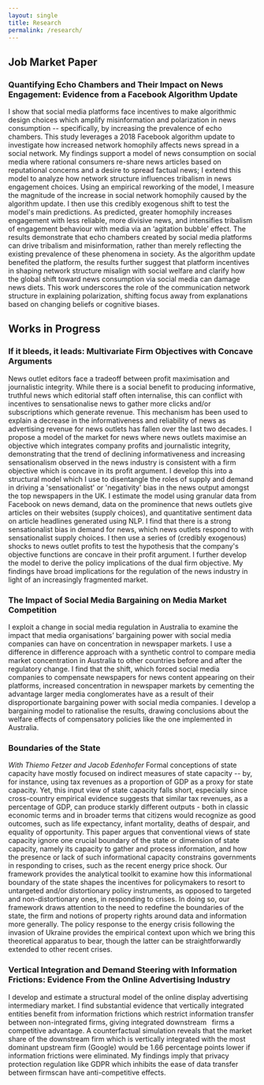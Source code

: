 ```yaml
---
layout: single
title: Research
permalink: /research/
---
```


## Job Market Paper

### Quantifying Echo Chambers and Their Impact on News Engagement: Evidence from a Facebook Algorithm Update
I show that social media platforms face incentives to make algorithmic design choices which amplify misinformation and polarization in news consumption -- specifically, by increasing the prevalence of echo chambers. This study leverages a 2018 Facebook algorithm update to investigate how increased network homophily affects news spread in a social network. My findings support a model of news consumption on social media where rational consumers re-share news articles based on reputational concerns and a desire to spread factual news; I extend this model to analyze how network structure influences tribalism in news engagement choices. Using an empirical reworking of the model, I measure the magnitude of the increase in social network homophily caused by the algorithm update. I then use this credibly exogenous shift to test the model's main predictions. As predicted, greater homophily increases engagement with less reliable, more divisive news, and intensifies tribalism of engagement behaviour with media via an ‘agitation bubble’ effect. The results demonstrate that echo chambers created by social media platforms can drive tribalism and misinformation, rather than merely reflecting the existing prevalence of these phenomena in society. As the algorithm update benefited the platform, the results further suggest that platform incentives in shaping network structure misalign with social welfare and clarify how the global shift toward news consumption via social media can damage news diets. This work underscores the role of the communication network structure in explaining polarization, shifting focus away from explanations based on changing beliefs or cognitive biases.

## Works in Progress

### If it bleeds, it leads: Multivariate Firm Objectives with Concave Arguments
News outlet editors face a tradeoff between profit maximisation and journalistic integrity. While there is a social benefit to producing informative, truthful news which editorial staff often internalise, this can conflict with incentives to sensationalise news to gather more clicks and/or subscriptions which generate revenue. This mechanism has been used to explain a decrease in the informativeness and reliability of news as advertising revenue for news outlets has fallen over the last two decades. I propose a model of the market for news where news outlets maximise an objective which integrates company profits and journalistic integrity, demonstrating that the trend of declining informativeness and increasing sensationalism observed in the news industry is consistent with a firm objective which is concave in its profit argument. I develop this into a structural model which I use to disentangle the roles of supply and demand in driving a 'sensationalist' or 'negativity' bias in the news output amongst the top newspapers in the UK. I estimate the model using granular data from Facebook on news demand, data on the prominence that news outlets give articles on their websites (supply choices), and quantitative sentiment data on article headlines generated using NLP. I find that there is a strong sensationalist bias in demand for news, which news outlets respond to with sensationalist supply choices. I then use a series of (credibly exogenous) shocks to news outlet profits to test the hypothesis that the company's objective functions are concave in their profit argument. I further develop the model to derive the policy implications of the dual firm objective. My findings have broad implications for the regulation of the news industry in light of an increasingly fragmented market. 

### The Impact of Social Media Bargaining on Media Market Competition
I exploit a change in social media regulation in Australia to examine the impact that media organisations’ bargaining power with social media companies can have on concentration in newspaper markets. I use a difference in difference approach with a synthetic control to compare media market concentration in Australia to other countries before and after the regulatory change. I find that the shift, which forced social media companies to compensate newspapers for news content appearing on their platforms, increased concentration in newspaper markets by cementing the advantage larger media conglomerates have as a result of their disproportionate bargaining power with social media companies. I develop a bargaining model to rationalise the results, drawing conclusions about the welfare effects of compensatory policies like the one implemented in Australia. 

### Boundaries of the State
*With Thiemo Fetzer and Jacob Edenhofer*
Formal conceptions of state capacity have mostly focused on indirect measures of state capacity -- by, for instance, using tax revenues as a proportion of GDP as a proxy for state capacity. Yet, this input view of state capacity falls short, especially since cross-country empirical evidence suggests that similar tax revenues, as a percentage of GDP, can produce starkly different outputs - both in classic economic terms and in broader terms that citizens would recognize as good outcomes, such as life expectancy, infant mortality, deaths of despair, and equality of opportunity. This paper argues that conventional views of state capacity ignore one crucial boundary of the state or dimension of state capacity, namely its capacity to gather and process information, and how the presence or lack of such informational capacity constrains governments in responding to crises, such as the recent energy price shock. Our framework provides the analytical toolkit to examine how this informational boundary of the state shapes the incentives for policymakers to resort to untargeted and/or distortionary policy instruments, as opposed to targeted and non-distortionary ones, in responding to crises. In doing so, our framework draws attention to the need to redefine the boundaries of the state, the firm and notions of property rights around data and information more generally. The policy response to the energy crisis following the invasion of Ukraine provides the empirical context upon which we bring this theoretical apparatus to bear, though the latter can be straightforwardly extended to other recent crises.

### Vertical Integration and Demand Steering with Information Frictions: Evidence From the Online Advertising Industry
I develop and estimate a structural model of the online display advertising intermediary market. I find substantial evidence that vertically integrated entities benefit from information frictions which restrict information transfer between non-integrated firms, giving integrated downstream  firms a competitive advantage. A counterfactual simulation reveals that the market share of the downstream firm which is vertically integrated with the most dominant upstream firm (Google) would be 1.66 percentage points lower if information frictions were eliminated. My findings imply that privacy protection regulation like GDPR which inhibits the ease of data transfer between firmscan have anti-competitive effects.